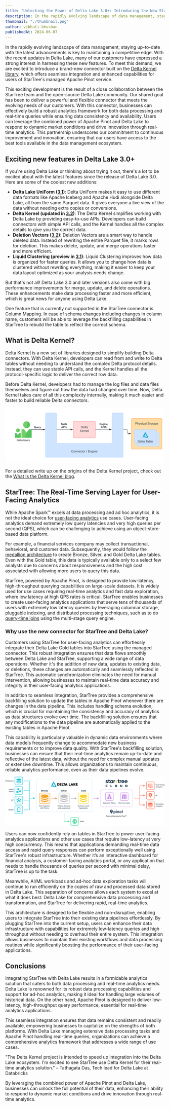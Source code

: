 ```yaml
---
title: "Unlocking the Power of Delta Lake 3.0+: Introducing the New StarTree Connector with Delta Kernel"
description: In the rapidly evolving landscape of data management, staying up-to-date with the latest advancements is key to maintaining a competitive edge.
thumbnail: "./thumbnail.png"
author: vibhuti-bhushan
publishedAt: 2024-06-07
---
```


In the rapidly evolving landscape of data management, staying up-to-date with the latest advancements is key to maintaining a competitive edge. With the recent updates in Delta Lake, many of our customers have expressed a strong interest in harnessing these new features. To meet this demand, we are excited to introduce a brand-new connector built on the [Delta Kernel library](https://github.com/delta-io/delta/tree/master/kernel/), which offers seamless integration and enhanced capabilities for users of StarTree's managed Apache Pinot service.

This exciting development is the result of a close collaboration between the StarTree team and the open-source Delta Lake community. Our shared goal has been to deliver a powerful and flexible connector that meets the evolving needs of our customers. With this connector, businesses can effectively build a robust analytics framework for both data processing and real-time queries while ensuring data consistency and availability. Users can leverage the combined power of Apache Pinot and Delta Lake to respond to dynamic market conditions and drive innovation through real-time analytics. This partnership underscores our commitment to continuous improvement and innovation, ensuring that our users have access to the best tools available in the data management ecosystem.

## Exciting new features in Delta Lake 3.0+

If you're using Delta Lake or thinking about trying it out, there's a lot to be excited about with the latest features since the release of Delta Lake 3.0. Here are some of the coolest new additions:

- **Delta Lake UniForm ([3.1](https://delta.io/blog/delta-lake-3-1/))**: Delta UniForm makes it easy to use different data formats like Apache Iceberg and Apache Hudi alongside Delta Lake, all from the same Parquet data. It gives everyone a live view of the data without needing extra copies or conversions.
- **Delta Kernel (updated in [3.2](https://delta.io/blog/delta-lake-3-2/))**: The Delta Kernel simplifies working with Delta Lake by providing easy-to-use APIs. Developers can build connectors with simple API calls, and the Kernel handles all the complex details to give you the correct data.
- **Deletion Vectors ([3.2](https://delta.io/blog/delta-lake-3-2/))**: Deletion Vectors are a smart way to handle deleted data. Instead of rewriting the entire Parquet file, it marks rows for deletion. This makes delete, update, and merge operations faster and more efficient.
- **Liquid Clustering (preview in [3.1](https://delta.io/blog/delta-lake-3-1/))**: Liquid Clustering improves how data is organized for faster queries. It allows you to change how data is clustered without rewriting everything, making it easier to keep your data layout optimized as your analysis needs change.

But that's not all! Delta Lake 3.0 and later versions also come with big performance improvements for merge, update, and delete operations. These enhancements make data processing faster and more efficient, which is great news for anyone using Delta Lake.

One feature that is currently not supported in the StarTree connector is Column Mapping. In case of schema changes including changes in column name, customers will be able to leverage the backfilling capabilities in StarTree to rebuild the table to reflect the correct schema.

## What is Delta Kernel?

Delta Kernel is a new set of libraries designed to simplify building Delta connectors. With Delta Kernel, developers can read from and write to Delta tables without needing to understand the complex Delta protocol details. Instead, they can use stable API calls, and the Kernel handles all the protocol-specific logic to deliver the correct row data.

Before Delta Kernel, developers had to manage the log files and data files themselves and figure out how the data had changed over time. Now, Delta Kernel takes care of all this complexity internally, making it much easier and faster to build reliable Delta connectors.

![Delta Kernel flow chart](./fg1.png)

For a detailed write up on the origins of the Delta Kernel project, check out the [What Is the Delta Kernel blog](https://delta.io/blog/delta-kernel/).

## StarTree: The Real-Time Serving Layer for User-Facing Analytics

While Apache Spark™ excels at data processing and ad hoc analytics, it is not the ideal choice for [user-facing analytics](https://startree.ai/resources/what-is-user-facing-analytics) use cases. User-facing analytics demand extremely low query latencies and very high queries per second (QPS), which can be challenging to achieve using an object-store-based data platform.

For example, a financial services company may collect transactional, behavioral, and customer data. Subsequently, they would follow the [medallion architecture](https://www.databricks.com/glossary/medallion-architecture) to create Bronze, Silver, and Gold Delta Lake tables. Even with the Gold table, this data is typically available only to a select few analysts due to concerns about responsiveness and the high cost associated with allowing more users to query this data.

StarTree, powered by Apache Pinot, is designed to provide low-latency, high-throughput querying capabilities on large-scale datasets. It is widely used for use cases requiring real-time analytics and fast data exploration, where low latency at high QPS rates is critical. StarTree enables businesses to create user-facing analytics applications that serve tens of thousands of users with extremely low latency queries by leveraging columnar storage, pluggable indexing, and distributed processing techniques, such as to do [query-time joins](https://startree.ai/blog/query-time-joins-in-apache-pinot-1-0) using the multi-stage query engine.

### Why use the new connector for StarTree and Delta Lake?

Customers using StarTree for user-facing analytics can effortlessly integrate their Delta Lake Gold tables into StarTree using the managed connector. This robust integration ensures that data flows smoothly between Delta Lake and StarTree, supporting a wide range of data operations. Whether it's the addition of new data, updates to existing data, or deletions, these changes are automatically and seamlessly reflected in StarTree. This automatic synchronization eliminates the need for manual intervention, allowing businesses to maintain real-time data accuracy and integrity in their user-facing analytics applications.

In addition to seamless integration, StarTree provides a comprehensive backfilling solution to update the tables in Apache Pinot whenever there are changes in the data pipeline. This includes handling schema evolution, which is crucial for maintaining the consistency and accuracy of analytics as data structures evolve over time. The backfilling solution ensures that any modifications to the data pipeline are automatically applied to the existing tables in Apache Pinot.

This capability is particularly valuable in dynamic data environments where data models frequently change to accommodate new business requirements or to improve data quality. With StarTree's backfilling solution, businesses can ensure that their real-time analytics remain up-to-date and reflective of the latest data, without the need for complex manual updates or extensive downtime. This allows organizations to maintain continuous, reliable analytics performance, even as their data pipelines evolve.

![Delta Lake Star Tree Cloud](./fg2.png)

Users can now confidently rely on tables in StarTree to power user-facing analytics applications and other use cases that require low-latency at very high concurrency. This means that applications demanding real-time data access and rapid query responses can perform exceptionally well using StarTree's robust infrastructure. Whether it’s an interactive dashboard for financial analysis, a customer-facing analytics portal, or any application that needs to handle thousands of queries per second with minimal delay, StarTree is up to the task.

Meanwhile, AI/ML workloads and ad-hoc data exploration tasks will continue to run efficiently on the copies of raw and processed data stored in Delta Lake. This separation of concerns allows each system to excel at what it does best: Delta Lake for comprehensive data processing and transformation, and StarTree for delivering rapid, real-time analytics.

This architecture is designed to be flexible and non-disruptive, enabling users to integrate StarTree into their existing data pipelines effortlessly. By plugging StarTree into the current setup, users can enhance their data infrastructure with capabilities for extremely low-latency queries and high throughput without needing to overhaul their entire system. This integration allows businesses to maintain their existing workflows and data processing routines while significantly boosting the performance of their user-facing applications.

## Conclusions

Integrating StarTree with Delta Lake results in a formidable analytics solution that caters to both data processing and real-time analytics needs. Delta Lake is renowned for its robust data processing capabilities and support for ad-hoc analytics, making it ideal for handling large volumes of historical data. On the other hand, Apache Pinot is designed to deliver low-latency, high-throughput query performance, essential for real-time analytics applications.

This seamless integration ensures that data remains consistent and readily available, empowering businesses to capitalize on the strengths of both platforms. With Delta Lake managing extensive data processing tasks and Apache Pinot handling real-time queries, organizations can achieve a comprehensive analytics framework that addresses a wide range of use cases.

"The Delta Kernel project is intended to speed up integration into the Delta Lake ecosystem. I'm excited to see StarTree use Delta Kernel for their real-time analytics solution." – Tathagata Das, Tech lead for Delta Lake at Databricks

By leveraging the combined power of Apache Pinot and Delta Lake, businesses can unlock the full potential of their data, enhancing their ability to respond to dynamic market conditions and drive innovation through real-time analytics.
